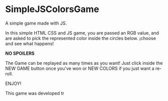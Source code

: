 # SimpleJSColorsGame
A simple game made with JS.

In this simple HTML CSS and JS game, you are passed an RGB value, and are asked to pick the represented color inside the circles below.
¡choose and see what happens!

**NO SPOILERS**

The Game can be replayed as many times as you want!
Just click inside the NEW GAME button once you've won or NEW COLORS if you just want a re-roll.

ENJOY!

This game was developed tr
